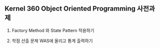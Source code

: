 ## Kernel 360 Object Oriented Programming 사전과제

1. Factory Method 와 State Pattern 적용하기

2. 학점 산출 문제 WAS에 올리고 통계 출력하기

   
   
